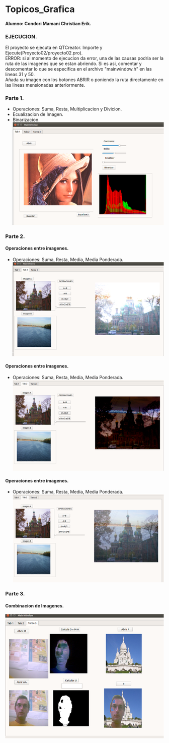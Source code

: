 # Topicos_Grafica
#### Alumno: Condori Mamani Christian Erik.
### EJECUCION.
El proyecto se ejecuta en QTCreator. Importe y Ejecute(Proyecto02/proyecto02.pro). <br />
ERROR: si al momento de ejecucion da error, una de las causas podria ser la ruta de las imagenes que se estan abriendo. Si es asi, comentar y descomentar lo que se especifica en el archivo "mainwindow.h" en las lineas 31 y 50. <br />
Añada su imagen con los botones ABRIR o poniendo la ruta directamente en las lineas mensionadas anteriormente.
### Parte 1.
- Operaciones: Suma, Resta, Multiplicacion y Divicion.  
- Ecualizacion de Imagen.
- Binarizacion.
![alt text](shot/t_grafica1.png)

### Parte 2.
#### Operaciones entre imagenes.
- Operaciones: Suma, Resta, Media, Media Ponderada.
![alt text](shot/img_t2.png)

#### Operaciones entre imagenes.
- Operaciones: Suma, Resta, Media, Media Ponderada.
![alt text](shot/img_t22.png)

#### Operaciones entre imagenes.
- Operaciones: Suma, Resta, Media, Media Ponderada.
![alt text](shot/img_t222.png)

### Parte 3.
#### Combinacion de Imagenes.
![alt text](shot/img_t3.png)
